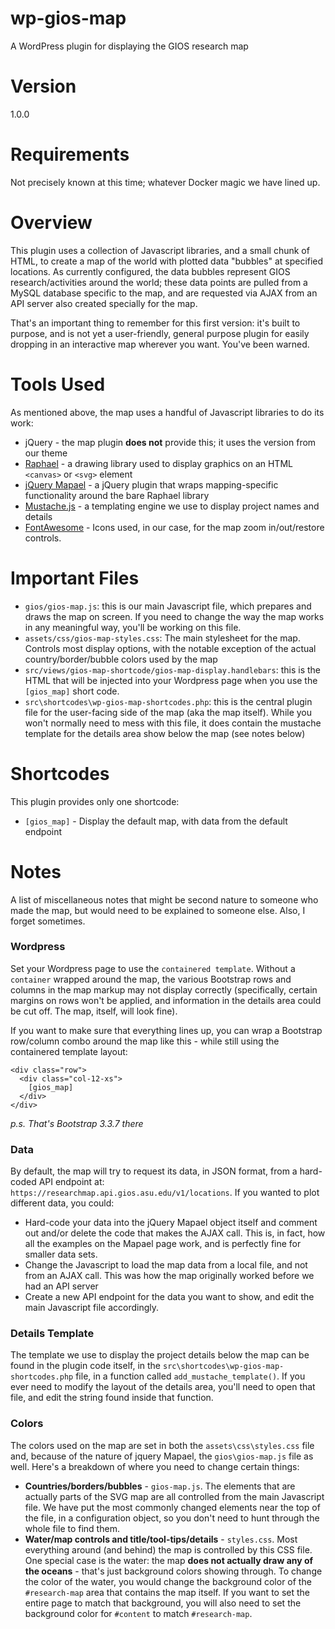 # wp-gios-map
A WordPress plugin for displaying the GIOS research map

# Version
1.0.0

# Requirements
Not precisely known at this time; whatever Docker magic we have lined up.

# Overview
This plugin uses a collection of Javascript libraries, and a small chunk of HTML, to create a map of the world with plotted data "bubbles" at specified locations. As currently configured, the data bubbles represent GIOS research/activities around the world; these data points are pulled from a MySQL database specific to the map, and are requested via AJAX from an API server also created specially for the map.

That's an important thing to remember for this first version: it's built to purpose, and is not yet a user-friendly, general purpose plugin for easily dropping in an interactive map wherever you want. You've been warned.

# Tools Used
As mentioned above, the map uses a handful of Javascript libraries to do its work:
* jQuery  - the map plugin **does not** provide this; it uses the version from our theme
* [Raphael](http://dmitrybaranovskiy.github.io/raphael/) - a drawing library used to display graphics on an HTML `<canvas>` or `<svg>` element
* [jQuery Mapael](https://www.vincentbroute.fr/mapael/) - a jQuery plugin that wraps mapping-specific functionality around the bare Raphael library
* [Mustache.js](https://mustache.github.io) - a templating engine we use to display project names and details
* [FontAwesome](https://fontawesome.com) - Icons used, in our case, for the map zoom in/out/restore controls.

# Important Files
* `gios/gios-map.js`: this is our main Javascript file, which prepares and draws the map on screen. If you need to change the way the map works in any meaningful way, you'll be working on this file.
*  `assets/css/gios-map-styles.css`: The main stylesheet for the map. Controls most display options, with the notable exception of the actual country/border/bubble colors used by the map
* `src/views/gios-map-shortcode/gios-map-display.handlebars`: this is the HTML that will be injected into your Wordpress page when you use the `[gios_map]` short code.
* `src\shortcodes\wp-gios-map-shortcodes.php`: this is the central plugin file for the user-facing side of the map (aka the map itself). While you won't normally need to mess with this file, it does contain the mustache template for the details area show below the map (see notes below)

# Shortcodes
This plugin provides only one shortcode:
  * `[gios_map]` - Display the default map, with data from the default endpoint

# Notes
A list of miscellaneous notes that might be second nature to someone who made the map, but would need to be explained to someone else. Also, I forget sometimes.

### Wordpress
Set your Wordpress page to use the `containered template`. Without a `container` wrapped around the map, the various Bootstrap rows and columns in the map markup may not display correctly (specifically, certain margins on rows won't be applied, and information in the details area could be cut off. The map, itself, will look fine).

If you want to make sure that everything lines up, you can wrap a Bootstrap row/column combo around the map like this - while still using the containered template layout:

    <div class="row">
      <div class="col-12-xs">
        [gios_map]
      </div>
    </div>

_p.s. That's Bootstrap 3.3.7 there_

### Data
By default, the map will try to request its data, in JSON format, from a hard-coded API endpoint at: `https://researchmap.api.gios.asu.edu/v1/locations`. If you wanted to plot different data, you could:

* Hard-code your data into the jQuery Mapael object itself and comment out and/or delete the code that makes the AJAX call. This is, in fact, how all the examples on the Mapael page work, and is perfectly fine for smaller data sets.
* Change the Javascript to load the map data from a local file, and not from an AJAX call. This was how the map originally worked before we had an API server
* Create a new API endpoint for the data you want to show, and edit the main Javascript file accordingly.

### Details Template
The template we use to display the project details below the map can be found in the plugin code itself, in the `src\shortcodes\wp-gios-map-shortcodes.php` file, in a function called `add_mustache_template()`. If you ever need to modify the layout of the details area, you'll need to open that file, and edit the string found inside that function.

### Colors
The colors used on the map are set in both the `assets\css\styles.css` file and, because of the nature of jquery Mapael, the `gios\gios-map.js` file as well. Here's a breakdown of where you need to change certain things:

* **Countries/borders/bubbles** - `gios-map.js`. The elements that are actually parts of the SVG map are all controlled from the main Javascript file. We have put the most commonly changed elements near the top of the file, in a configuration object, so you don't need to hunt through the whole file to find them.
* **Water/map controls and title/tool-tips/details** - `styles.css`. Most everything around (and behind) the map is controlled by this CSS file. One special case is the water: the map **does not actually draw any of the oceans** - that's just background colors showing through. To change the color of the water, you would change the background color of the `#research-map` area that contains the map itself. If you want to set the entire page to match that background, you will also need to set the background color for `#content` to match `#research-map`.
